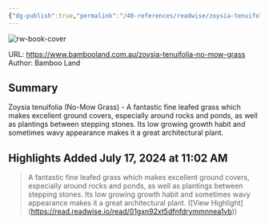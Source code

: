```yaml
---
{"dg-publish":true,"permalink":"/40-references/readwise/zoysia-tenuifolia/","tags":["rw/articles"]}
---
```



![rw-book-cover](https://www.bambooland.com.au/assets/full/ZOYTEN.jpg?20210309030943)

  

URL: <https://www.bambooland.com.au/zoysia-tenuifolia-no-mow-grass>  
Author: Bamboo Land

## Summary

Zoysia tenuifolia (No-Mow Grass) - A fantastic fine leafed grass which makes excellent ground covers, especially around rocks and ponds, as well as plantings between stepping stones. Its low growing growth habit and sometimes wavy appearance makes it a great architectural plant.

## Highlights Added July 17, 2024 at 11:02 AM

> A fantastic fine leafed grass which makes excellent ground covers, especially around rocks and ponds, as well as plantings between stepping stones. Its low growing growth habit and sometimes wavy appearance makes it a great architectural plant. ([View Highlight] (<https://read.readwise.io/read/01gxn92xt5dfnfdrymmnnea1vb>))
